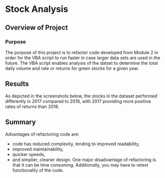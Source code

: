 # Stock Analysis

## Overview of Project

### Purpose
The purpose of this project is to refactor code developed from Module 2 in order
for the VBA script to run faster in case larger data sets are used in the future.
The VBA script enables analysis of the datset to determine the total daily volume
and rate or returns for green stocks for a given year.

## Results
As depicted in the screenshots below, the stocks in the dataset performed differently
in 2017 compared to 2018, with 2017 providing more positive rates of returns than 2018.

## Summary
Advantages of refactoring code are:
- code has reduced complexity, lending to improved readability,
- improved maintainability,
- quicker speeds,
- and simplier, cleaner design.
One major disadvantage of refactoring is that it can be time consuming. Additionally,
you may have to retest functionality of the code.
